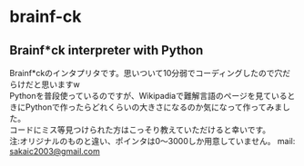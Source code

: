 # brainf-ck
Brainf*ck interpreter with Python
----
Brainf*ckのインタプリタです。思いついて10分弱でコーディングしたので穴だらけだと思いますw<br>
Pythonを普段使っているのですが、Wikipadiaで難解言語のページを見ているときにPythonで作ったらどれくらいの大きさになるのか気になって作ってみました。<br>
コードにミス等見つけられた方はこっそり教えていただけると幸いです。<br>
注:オリジナルのものと違い、ポインタは0～3000しか用意していません。
mail: sakaic2003@gmail.com<br>
